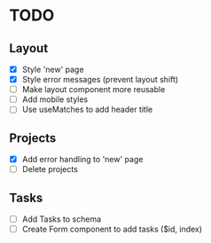 # TODO

## Layout
- [x] Style 'new' page
- [x] Style error messages (prevent layout shift)
- [ ] Make layout component more reusable
- [ ] Add mobile styles
- [ ] Use useMatches to add header title

## Projects
- [x] Add error handling to 'new' page
- [ ] Delete projects

## Tasks
- [ ] Add Tasks to schema
- [ ] Create Form component to add tasks ($id, index)